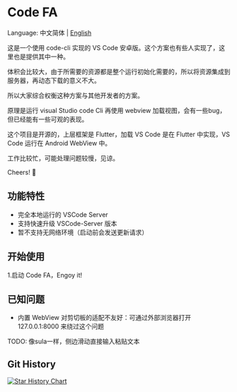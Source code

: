 # Code FA

Language: 中文简体 | [English](README.md)

这是一个使用 code-cli 实现的 VS Code 安卓版。这个方案也有些人实现了，这里也是提供其中一种。

体积会比较大，由于所需要的资源都是整个运行初始化需要的，所以将资源集成到服务器，再动态下载的意义不大。

所以大家综合权衡这种方案与其他开发者的方案。

原理是运行 visual Studio code Cli 再使用 webview 加载视图，会有一些bug，但已经能有一些可观的表现。

这个项目是开源的，上层框架是 Flutter，加载 VS Code 是在 Flutter 中实现，VS Code 运行在 Android WebView 中。

工作比较忙，可能处理问题较慢，见谅。

Cheers! 🍻

## 功能特性

- 完全本地运行的 VSCode Server
- 支持快速升级 VSCode-Server 版本
- 暂不支持无网络环境（启动前会发送更新请求）

## 开始使用

1.启动 Code FA，Engoy it!


## 已知问题

- 内置 WebView 对剪切板的适配不友好：可通过外部浏览器打开 127.0.0.1:8000 来绕过这个问题

TODO: 像sula一样，侧边滑动直接输入粘贴文本

## Git History

[![Star History Chart](https://api.star-history.com/svg?repos=nightmare-space/adb_kit&type=Date)](https://star-history.com/#nightmare-space/adb_kit&Date)
